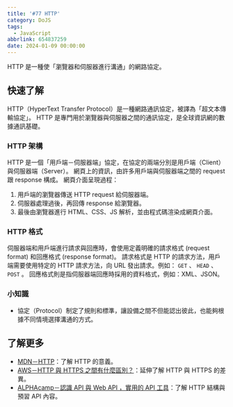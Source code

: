 ```yaml
---
title: '#77 HTTP'
category: DoJS
tags:
  - JavaScript
abbrlink: 654837259
date: 2024-01-09 00:00:00
---
```

HTTP 是一種使「瀏覽器和伺服器進行溝通」的網路協定。
<!--more-->
## 快速了解
HTTP（HyperText Transfer Protocol）是一種網路通訊協定，被譯為「超文本傳輸協定」。
HTTP 是專門用於瀏覽器與伺服器之間的通訊協定，是全球資訊網的數據通訊基礎。
### HTTP 架構
HTTP 是一個「用戶端－伺服器端」協定，在協定的兩端分別是用戶端（Client）與伺服器端（Server）。
網頁上的資訊，由許多用戶端與伺服器端之間的 request 跟 response 構成。
網頁介面呈現過程：
1. 用戶端的瀏覽器傳送 HTTP request 給伺服器端。
2. 伺服器處理過後，再回傳 response 給瀏覽器。
3. 最後由瀏覽器進行 HTML、CSS、JS 解析，並由程式碼渲染成網頁介面。
### HTTP 格式
伺服器端和用戶端進行請求與回應時，會使用定義明確的請求格式 (request format) 和回應格式 (response format)。
請求格式是 HTTP 的請求方法，用戶端需要使用特定的 HTTP 請求方法，向 URL 發出請求。例如： `GET` 、 `HEAD` 、 `POST` 。
回應格式則是指伺服器端回應時採用的資料格式，例如：XML、JSON。
### 小知識
- 協定（Protocol）制定了規則和標準，讓設備之間不但能認出彼此，也能夠根據不同情境選擇溝通的方式。
## 了解更多
- [MDN－HTTP](https://developer.mozilla.org/zh-TW/docs/Web/HTTP)：了解 HTTP 的意義。
- [AWS－HTTP 與 HTTPS 之間有什麼區別？](https://aws.amazon.com/tw/compare/the-difference-between-https-and-http/)：延伸了解 HTTP 與 HTTPS 的差異。
- [ALPHAcamp－認識 API 與 Web API ，實用的 API 工具](https://tw.alphacamp.co/blog/api-introduction-understand-web-api-http-json)：了解 HTTP 結構與預習 API 內容。